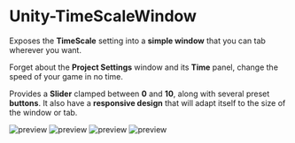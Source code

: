 # Unity-TimeScaleWindow

Exposes the **TimeScale** setting into a **simple window** that you can tab wherever you want.

Forget about the **Project Settings** window and its **Time** panel, change the speed of your game in no time.

Provides a **Slider** clamped between **0** and **10**, along with several preset **buttons**.
It also have a **responsive design** that will adapt itself to the size of the window or tab.

 ![preview](https://kevincastejon.github.io/Unity-TimeScaleWindow/Assets/KevinCastejon/TimeScaleWindow/Documentation/Cover.png)
 ![preview](https://kevincastejon.github.io/Unity-TimeScaleWindow/Assets/KevinCastejon/TimeScaleWindow/Documentation/Tuto1.png)
 ![preview](https://kevincastejon.github.io/Unity-TimeScaleWindow/Assets/KevinCastejon/TimeScaleWindow/Documentation/Tuto2.png)
 ![preview](https://kevincastejon.github.io/Unity-TimeScaleWindow/Assets/KevinCastejon/TimeScaleWindow/Documentation/Tuto3.png)
